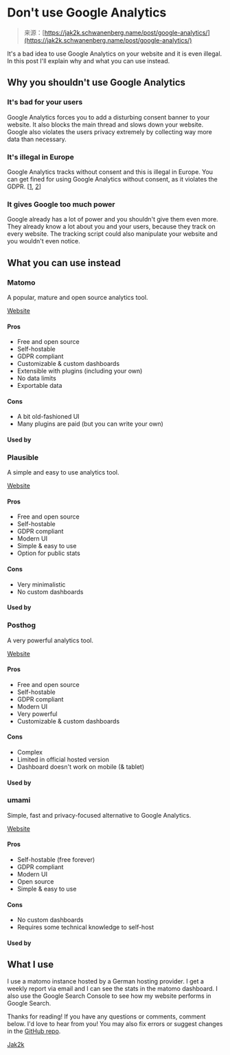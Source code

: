 <!--yml
category: 未分类
date: 2024-05-27 14:59:21
-->

# Don't use Google Analytics

> 来源：[https://jak2k.schwanenberg.name/post/google-analytics/](https://jak2k.schwanenberg.name/post/google-analytics/)

It's a bad idea to use Google Analytics on your website and it is even illegal. In this post I'll explain why and what you can use instead.

## Why you shouldn't use Google Analytics

### It's bad for your users

Google Analytics forces you to add a disturbing consent banner to your website. It also blocks the main thread and slows down your website. Google also violates the users privacy extremely by collecting way more data than necessary.

### It's illegal in Europe

Google Analytics tracks without consent and this is illegal in Europe. You can get fined for using Google Analytics without consent, as it violates the GDPR. [[1](https://www.wired.com/story/google-analytics-europe-austria-privacy-shield/), [2](https://www.androidpolice.com/google-analytics-gdpr-eu-violation/)]

### It gives Google too much power

Google already has a lot of power and you shouldn't give them even more. They already know a lot about you and your users, because they track on every website. The tracking script could also manipulate your website and you wouldn't even notice.

## What you can use instead

### Matomo

A popular, mature and open source analytics tool.

[Website](https://matomo.org/)

#### Pros

*   Free and open source
*   Self-hostable
*   GDPR compliant
*   Customizable & custom dashboards
*   Extensible with plugins (including your own)
*   No data limits
*   Exportable data

#### Cons

*   A bit old-fashioned UI
*   Many plugins are paid (but you can write your own)

#### Used by

### Plausible

A simple and easy to use analytics tool.

[Website](https://plausible.io/)

#### Pros

*   Free and open source
*   Self-hostable
*   GDPR compliant
*   Modern UI
*   Simple & easy to use
*   Option for public stats

#### Cons

*   Very minimalistic
*   No custom dashboards

#### Used by

### Posthog

A very powerful analytics tool.

[Website](https://posthog.com/)

#### Pros

*   Free and open source
*   Self-hostable
*   GDPR compliant
*   Modern UI
*   Very powerful
*   Customizable & custom dashboards

#### Cons

*   Complex
*   Limited in official hosted version
*   Dashboard doesn't work on mobile (& tablet)

#### Used by

### umami

Simple, fast and privacy-focused alternative to Google Analytics.

[Website](https://umami.is/)

#### Pros

*   Self-hostable (free forever)
*   GDPR compliant
*   Modern UI
*   Open source
*   Simple & easy to use

#### Cons

*   No custom dashboards
*   Requires some technical knowledge to self-host

#### Used by

## What I use

I use a matomo instance hosted by a German hosting provider. I get a weekly report via email and I can see the stats in the matomo dashboard. I also use the Google Search Console to see how my website performs in Google Search.

Thanks for reading! If you have any questions or comments, comment below. I'd love to hear from you! You may also fix errors or suggest changes in the [GitHub repo](https://github.com/Jak2k/website).

[Jak2k](https://jak2k.schwanenberg.name)